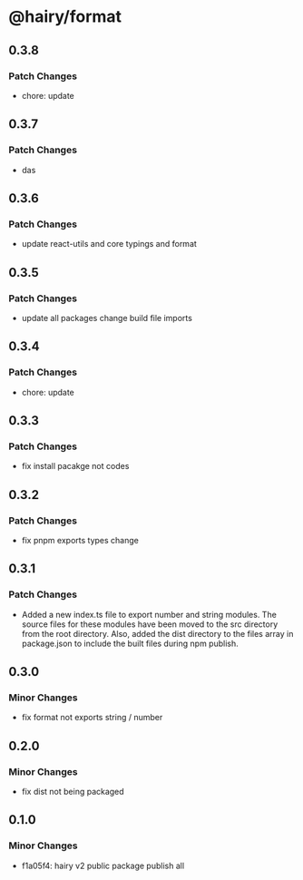 # @hairy/format

## 0.3.8

### Patch Changes

- chore: update

## 0.3.7

### Patch Changes

- das

## 0.3.6

### Patch Changes

- update react-utils and core typings and format

## 0.3.5

### Patch Changes

- update all packages change build file imports

## 0.3.4

### Patch Changes

- chore: update

## 0.3.3

### Patch Changes

- fix install pacakge not codes

## 0.3.2

### Patch Changes

- fix pnpm exports types change

## 0.3.1

### Patch Changes

- Added a new index.ts file to export number and string modules. The source files for these modules have been moved to the src directory from the root directory. Also, added the dist directory to the files array in package.json to include the built files during npm publish.

## 0.3.0

### Minor Changes

- fix format not exports string / number

## 0.2.0

### Minor Changes

- fix dist not being packaged

## 0.1.0

### Minor Changes

- f1a05f4: hairy v2 public package publish all
